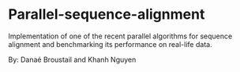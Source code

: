 # Parallel-sequence-alignment
Implementation of one of the recent parallel algorithms for sequence alignment and benchmarking its performance on real-life data.

By: Danaé Broustail and Khanh Nguyen